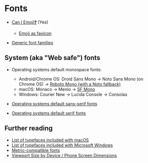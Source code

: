 # Fonts

- [Can I Emoji❓](https://emojipedia.org/caniemoji) (Yes)

  - [Emoji as favicon](https://css-tricks.com/emoji-as-a-favicon/)

- [Generic font families](https://www.w3.org/TR/css-fonts-4/#generic-font-families)

## System (aka "Web safe") fonts

- Operating systems default monospace fonts:

  - Android/Chrome OS: Droid Sans Mono -> Noto Sans Mono (on Chrome OS) -> [Roboto Mono (with a Noto fallback)](https://m3.material.io/styles/typography/fonts)
  - macOS: Monaco -> Menlo -> [SF Mono](https://bugzilla.mozilla.org/show_bug.cgi?id=1342741#c3)
  - Windows: Courier New -> Lucida Console -> Consolas

- [Operating systems default sans-serif fonts](https://fontsarena.com/blog/operating-systems-default-sans-serif-fonts/)

- [Operating systems default serif fonts](https://fontsarena.com/blog/operating-systems-default-serif-fonts/)

## Further reading

- [List of typefaces included with macOS](https://en.wikipedia.org/wiki/List_of_typefaces_included_with_macOS)
- [List of typefaces included with Microsoft Windows](https://en.wikipedia.org/wiki/List_of_typefaces_included_with_Microsoft_Windows)
- [Metric-compatible fonts](https://wiki.archlinux.org/title/Metric-compatible_fonts)
- [Viewport Size by Device / Phone Screen Dimensions](https://viewportsizer.com/devices/)
